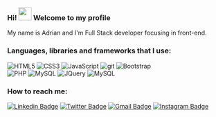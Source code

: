 ### Hi! <img src="https://raw.githubusercontent.com/MartinHeinz/MartinHeinz/master/wave.gif" width="30px"> Welcome to my profile

My name is Adrian and I'm Full Stack developer focusing in front-end. <br/>

### Languages, libraries and frameworks that I use:

![HTML5](https://img.shields.io/badge/html%205-grey?style=for-the-badge&logo=html5&logoColor=white&labelColor=7159c1)
![CSS3](https://img.shields.io/badge/css%203-grey?style=for-the-badge&logo=css3&logoColor=white&labelColor=7159c1)
![JavaScript](https://img.shields.io/badge/-JavaScript-grey?style=for-the-badge&logo=javascript&logoColor=white&labelColor=7159c1)
![git](https://img.shields.io/badge/-git-grey?style=for-the-badge&logo=git&logoColor=white&labelColor=7159c1)
![Bootstrap](https://img.shields.io/badge/-bootstrap-grey?style=for-the-badge&logo=bootstrap&logoColor=white&labelColor=7159c1)
<br/>
![PHP](https://img.shields.io/badge/-php-grey?style=for-the-badge&logo=php&logoColor=white&labelColor=7159c1)
![MySQL](https://img.shields.io/badge/-mysql-grey?style=for-the-badge&logo=mysql&logoColor=white&labelColor=7159c1)
![JQuery](https://img.shields.io/badge/-jquery-grey?style=for-the-badge&logo=jquery&logoColor=white&labelColor=7159c1)
![MySQL](https://img.shields.io/badge/-mysql-grey?style=for-the-badge&logo=mysql&logoColor=white&labelColor=7159c1)

### How to reach me:
[![Linkedin Badge](https://img.shields.io/badge/-LinkedIn-7159c1?style=flat-square&logo=Linkedin&logoColor=white&link=https://www.linkedin.com/in/adrknapp/)](https://www.linkedin.com/in/adrknapp/)
[![Twitter Badge](https://img.shields.io/badge/-Twitter-7159c1?style=flat-square&labelColor=7159c1&logo=twitter&logoColor=white&link=https://twitter.com/vibeknapp)](https://twitter.com/vibeknapp)
[![Gmail Badge](https://img.shields.io/badge/-Gmail-7159c1?style=flat-square&logo=Gmail&logoColor=white&link=mailto:adrknapp@gmail.com)](mailto:adrknapp@gmail.com)
[![Instagram Badge](https://img.shields.io/badge/-Instagram-7159c1?style=flat-square&labelColor=7159c1&logo=instagram&logoColor=white&link=https://www.instagram.com/vibeknapp/)](https://www.instagram.com/vibeknapp/)
